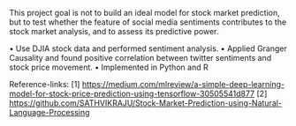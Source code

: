 
This project goal is not to build an ideal model for stock
market prediction, but to test whether the feature of social
media sentiments contributes to the stock market analysis,
and to assess its predictive power.

• Use DJIA stock data and performed sentiment analysis.
• Applied Granger Causality and found positive correlation between twitter sentiments and 
stock price movement.
• Implemented in Python and R

Reference-links: 
[1] <https://medium.com/mlreview/a-simple-deep-learning-model-for-stock-price-prediction-using-tensorflow-30505541d877>
[2] <https://github.com/SATHVIKRAJU/Stock-Market-Prediction-using-Natural-Language-Processing>
